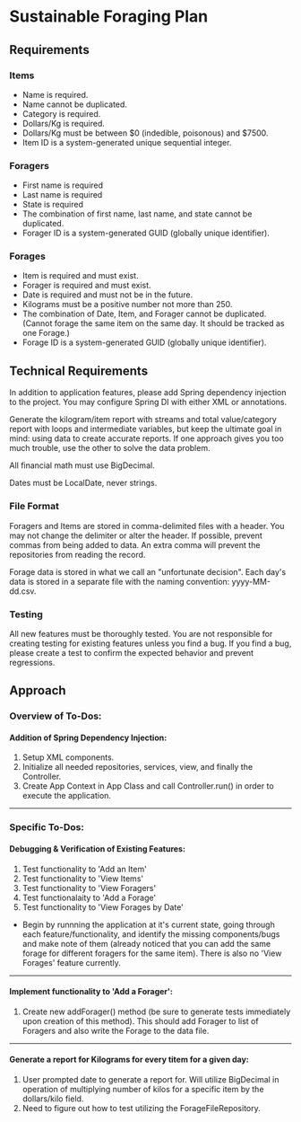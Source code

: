# Sustainable Foraging Plan
## Requirements
### Items
* Name is required.
* Name cannot be duplicated.
* Category is required.
* Dollars/Kg is required.
* Dollars/Kg must be between $0 (indedible, poisonous) and $7500.
* Item ID is a system-generated unique sequential integer.
### Foragers
* First name is required
* Last name is required
* State is required
* The combination of first name, last name, and state cannot be duplicated.
* Forager ID is a system-generated GUID (globally unique identifier).
### Forages
* Item is required and must exist.
* Forager is required and must exist.
* Date is required and must not be in the future.
* Kilograms must be a positive number not more than 250.
* The combination of Date, Item, and Forager cannot be duplicated. (Cannot forage the same item on the same day. It should be tracked as one Forage.)
* Forage ID is a system-generated GUID (globally unique identifier).
## Technical Requirements
In addition to application features, please add Spring dependency injection to the project. You may configure Spring DI with either XML or annotations.

Generate the kilogram/item report with streams and total value/category report with loops and intermediate variables, but keep the ultimate goal in mind: using data to create accurate reports. If one approach gives you too much trouble, use the other to solve the data problem.

All financial math must use BigDecimal.

Dates must be LocalDate, never strings.
### File Format
Foragers and Items are stored in comma-delimited files with a header. You may not change the delimiter or alter the header. If possible, prevent commas from being added to data. An extra comma will prevent the repositories from reading the record.

Forage data is stored in what we call an "unfortunate decision". Each day's data is stored in a separate file with the naming convention: yyyy-MM-dd.csv.
### Testing
All new features must be thoroughly tested. You are not responsible for creating testing for existing features unless you find a bug. If you find a bug, please create a test to confirm the expected behavior and prevent regressions.
## Approach
### Overview of To-Dos:
#### Addition of Spring Dependency Injection:

1. Setup XML components.
2. Initialize all needed repositories, services, view, and finally the Controller.
3. Create App Context in App Class and call Controller.run() in order to execute the application.
****
### Specific To-Dos:
#### Debugging & Verification of Existing Features:

1. Test functionality to 'Add an Item'
2. Test functionality to 'View Items'
3. Test functionality to 'View Foragers'
4. Test functionalaity to 'Add a Forage'
5. Test functionality to 'View Forages by Date'
* Begin by runnning the application at it's current state, going through each feature/functionality, and identify the missing components/bugs and make note of them (already noticed that you can add the same forage for different foragers for the same item). There is also no 'View Forages' feature currently.
****
#### Implement functionality to 'Add a Forager':
1. Create new addForager() method (be sure to generate tests immediately upon creation of this method). This should add Forager to list of Foragers and also write the Forage to the data file.
****
#### Generate a report for Kilograms for every titem for a given day:
1. User prompted date to generate a report for. Will utilize BigDecimal in operation of multiplying number of kilos for a specific item by the dollars/kilo field.
2. Need to figure out how to test utilizing the ForageFileRepository.